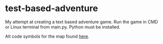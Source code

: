 # test-based-adventure
My attempt at creating a text based adventure game. Run the game in CMD or Linux terminal from main.py. Python must be installed.

Alt code symbols for the map found [here](https://www.alt-codes.net/square-symbols).